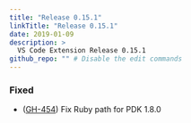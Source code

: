 ```yaml
---
title: "Release 0.15.1"
linkTitle: "Release 0.15.1"
date: 2019-01-09
description: >
  VS Code Extension Release 0.15.1
github_repo: "" # Disable the edit commands
---
```


### Fixed

- ([GH-454](https://github.com/lingua-pupuli/puppet-vscode/issues/454)) Fix Ruby path for PDK 1.8.0
